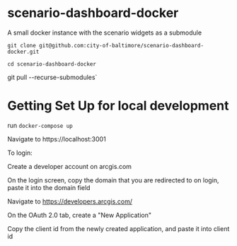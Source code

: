 # scenario-dashboard-docker
A small docker instance with the scenario widgets as a submodule

`git clone git@github.com:city-of-baltimore/scenario-dashboard-docker.git`

`cd scenario-dashboard-docker`

git pull --recurse-submodules`

# Getting Set Up for local development

run `docker-compose up`

Navigate to https://localhost:3001

To login:

Create a developer account on arcgis.com

On the login screen, copy the domain that you are redirected to on login, paste it into the domain field

Navigate to https://developers.arcgis.com/

On the OAuth 2.0 tab, create a "New Application"

Copy the client id from the newly created application, and paste it into client id

